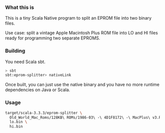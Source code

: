 ### What this is

This is a tiny Scala Native program to split an EPROM file into two binary files.

Use case: split a vintage Apple Macintosh Plus ROM file into LO and HI files ready for programming two separate EPROMS.

### Building

You need Scala sbt.

```bash
> sbt
sbt:eprom-splitter> nativeLink
```

Once built, you can just use the native binary and you have no more runtime dependencies on Java or Scala.

### Usage

```bash
target/scala-3.3.3/eprom-splitter \
  Old_World_Mac_Roms/128KB\ ROMs/1986-03\ -\ 4D1F8172\ -\ MacPlus\ v3.ROM \
  lo.bin \
  hi.bin
```